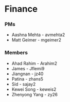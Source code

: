 # Finance
### PMs
* Aashna Mehta - avmehta2
* Matt Geimer - mgeimer2

### Members
* Ahad Rahim - Arahim2
* James - Jflemi9
* Jiangnan - jz40
* Patina - zhans5
* Sid - sajay2
* Kewei Song - keweis2
* Zhenyong Yang - zy26

